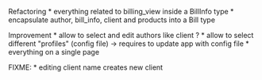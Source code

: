 Refactoring
    * everything related to billing_view inside a BillInfo type
    * encapsulate author, bill_info, client and products into a Bill type

Improvement
    * allow to select and edit authors like client ?
    * allow to select different "profiles" (config file)
        -> requires to update app with config file
    * everything on a single page

FIXME:
    * editing client name creates new client
